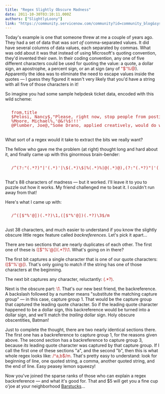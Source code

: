 ```yaml
---
title: "Regex Slightly Obscure Madness"
date: 2011-10-30T03:10:11.000Z
authors: ["SlightlyLoony"]
link: "https://community.servicenow.com/community?id=community_blog&sys_id=377de269dbd0dbc01dcaf3231f961943"
---
```

<p><span class="asset-asset_lightbox-Small asset-align-right"></span>Today's example is one that someone threw at me a couple of years ago. They had a set of data that was <em>sort of</em> comma-separated values. It did have several columns of data values, each separated by commas. What was odd about it was that instead of using Microsoft's quoting convention, they'd invented their own. In their coding convention, any one of five different characters could be used for quoting the value: a quote, a dollar sign, an apostrophe, a percent sign, or an at sign (any of <span style="font-family=courier;color: FireBrick;">"$'%@</span>). Apparently the idea was to eliminate the need to escape values inside the quotes — I guess they figured it wasn't very likely that you'd have a string with all five of those characters in it!</p><p></p><p>So imagine you had some sample helpdesk ticket data, encoded with this wild scheme:</p><pre style="margin-left: 20px; line-height: 1; color: firebrick;"><br/>from,title<br/>$Pelosi, Nancy$,"Please, right now, stop people from posting hateful photos of me!"<br/>%Moore, Michael%,'@&amp;!%$!!!'<br/>@Plumber, Joe@,"Some Drano, applied creatively, would do wonders for Congress!   Wanna help?"</pre><p><br/>What sort of a regex would it take to extract the bits we really want?</p><p></p><p>The fellow who gave me the problem (at right) thought long and hard about it, and finally came up with this ginormous brain-bender:</p><pre style="margin-left: 20px; line-height: 1; color: firebrick;"><br/>/^(?:"(.*?)"|'(.*)'|\$(.*)\$|%(.*)%|@(.*)@),(?:"(.*?)"|'(.*)'|\$(.*)\$|%(.*)%|@(.*)@)$/m</pre><p><br/>That's 88 characters of madness — but it worked. I'll leave it to you to puzzle out how it works. My friend challenged me to beat it. I couldn't run away from that!</p><p></p><p>Here's what I came up with:</p><pre style="margin-left: 20px; line-height: 1; color: firebrick;"><br/>/^([$"%'@])(.*?)\1,([$"%'@])(.*?)\3$/m</pre><p><br/>Just 38 characters, and much easier to understand if you know the slightly obscure little regex feature called <em>backreferences</em>. Let's pick it apart...</p><p></p><p>There are two sections that are nearly duplicates of each other. The first one of these is <span style="font-family=courier;color: FireBrick;">([$"%'@])(.*?)\1</span>. What's going on in there?</p><p></p><p>The first bit captures a single character that is one of our quote characters: <span style="font-family=courier;color: FireBrick;">([$"%'@])</span>. That's only going to match if the string has one of those characters at the beginning.</p><p></p><p>The next bit captures any character, reluctantly: <span style="font-family=courier;color: FireBrick;">(.*?)</span>.</p><p></p><p>Next is the obscure part: <span style="font-family=courier;color: FireBrick;">\1</span>. That's our new best friend, the backreference. A backslash followed by a number means "substitute the matching capture group" — in this case, capture group 1. That would be the capture group that captured the leading quote character. So if the leading quote character happened to be a dollar sign, this backreference would be turned into a dollar sign, and we'll match the <em>trailing</em> dollar sign. Holy obscure obscentities, Batman!</p><p></p><p>Just to complete the thought, there are two nearly identical sections there. The first one has a backreference to capture group 1, for the reasons given above. The second section has a backreference to capture group 3, because <em>its</em> leading quote character was captured by that capture group. If I call the first one of these sections "a", and the second "b", then this is what whole regex looks like: <span style="font-family=courier;color: FireBrick;">/^a,b$/m</span>. That's pretty easy to understand: look for beginning of line, one quoted string, a comma, another quoted string, and the end of line. Easy peasey lemon squeezy!</p><p></p><p>Now you've joined the sparse ranks of those who can explain a regex backreference — and what it's good for. That and $5 will get you a fine cup o'joe at your neighborhood <a title=".wikipedia.org/wiki/Spoonerism" href="http://en.wikipedia.org/wiki/Spoonerism">Barstucks</a>...</p>